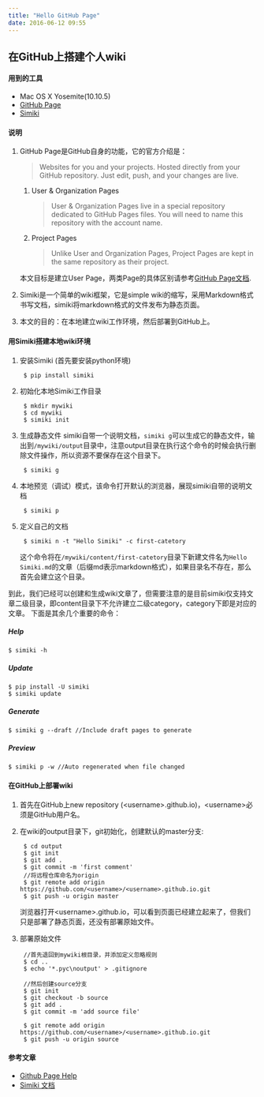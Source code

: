 ```yaml
---
title: "Hello GitHub Page"
date: 2016-06-12 09:55
---
```


## 在GitHub上搭建个人wiki ##
#### 用到的工具 ####
- Mac OS X Yosemite(10.10.5)
- [GitHub Page][githubPage]
- [Simiki](http://simiki.org/)

#### 说明 ####
1. GitHub Page是GitHub自身的功能，它的官方介绍是：

	> Websites for you and your projects. Hosted directly from your GitHub repository. Just edit, push, and your changes are live.
 	
 	1. User & Organization Pages

 		> User & Organization Pages live in a special repository dedicated to GitHub Pages files. You will need to name this repository with the account name.
 	
 	2. Project Pages

		> Unlike User and Organization Pages, Project Pages are kept in the same repository as their project. 
	
	本文目标是建立User Page，两类Page的具体区别请参考[GitHub Page文档](https://help.github.com/articles/user-organization-and-project-pages/).

2. Simiki是一个简单的wiki框架，它是simple wiki的缩写，采用Markdown格式书写文档，simiki将markdown格式的文件发布为静态页面。
3. 本文的目的：在本地建立wiki工作环境，然后部署到GitHub上。

#### 用Simiki搭建本地wiki环境 ####
1. 安装Simiki (首先要安装python环境)

		$ pip install simiki

2. 初始化本地Simiki工作目录

		$ mkdir mywiki
		$ cd mywiki
		$ simiki init

3. 生成静态文件
	simiki自带一个说明文档，`simiki g`可以生成它的静态文件，输出到`/mywiki/output`目录中，注意output目录在执行这个命令的时候会执行删除文件操作，所以资源不要保存在这个目录下。

		$ simiki g

4. 本地预览（调试）模式，该命令打开默认的浏览器，展现simiki自带的说明文档

		$ simiki p

5. 定义自己的文档
	
		$ simiki n -t "Hello Simiki" -c first-catetory
	这个命令将在`/mywiki/content/first-catetory`目录下新建文件名为`Hello Simiki.md`的文章（后缀md表示markdown格式），如果目录名不存在，那么首先会建立这个目录。

到此，我们已经可以创建和生成wiki文章了，但需要注意的是目前simiki仅支持文章二级目录，即content目录下不允许建立二级category，category下即是对应的文章。
下面是其余几个重要的命令：
##### Help #####
	$ simiki -h
##### Update #####
	$ pip install -U simiki
	$ simiki update
##### Generate #####
	$ simiki g --draft //Include draft pages to generate
##### Preview #####
	$ simiki p -w //Auto regenerated when file changed


#### 在GitHub上部署wiki ####
1. 首先在GitHub上new repository (&lt;username&gt;.github.io)，&lt;username&gt;必须是GitHub用户名。
2. 在wiki的output目录下，git初始化，创建默认的master分支:

		$ cd output
		$ git init
		$ git add .
		$ git commit -m 'first comment'
		//将远程仓库命名为origin
		$ git remote add origin https://github.com/<username>/<username>.github.io.git
		$ git push -u origin master
	
	浏览器打开&lt;username&gt;.github.io，可以看到页面已经建立起来了，但我们只是部署了静态页面，还没有部署原始文件。

3. 部署原始文件

		//首先退回到mywiki根目录，并添加定义忽略规则
		$ cd ..
		$ echo '*.pyc\noutput' > .gitignore

		//然后创建source分支
		$ git init
		$ git checkout -b source
		$ git add .
		$ git commit -m 'add source file'
		
		$ git remote add origin https://github.com/<username>/<username>.github.io.git
		$ git push -u origin source


#### 参考文章 ####
- [Github Page Help][githubPage]
- [Simiki 文档][simikiDoc]


[githubPage]: https://help.github.com/categories/github-pages-basics/
[simikiDoc]: http://simiki.org/zh-docs/


















